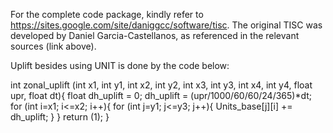For the complete code package, kindly refer to https://sites.google.com/site/daniggcc/software/tisc. 
The original TISC was developed by Daniel Garcia-Castellanos, as referenced in the relevant sources (link above).

Uplift besides using UNIT is done by the code below:

int zonal_uplift (int x1, int y1, int x2, int y2, int x3, int y3, int x4, int y4, float upr, float dt){
	float dh_uplift = 0;
	dh_uplift = (upr/1000/60/60/24/365)*dt;
	for (int i=x1; i<=x2; i++){
		for (int j=y1; j<=y3; j++){
			Units_base[j][i] += dh_uplift;
		}
	}
	return (1);
}
